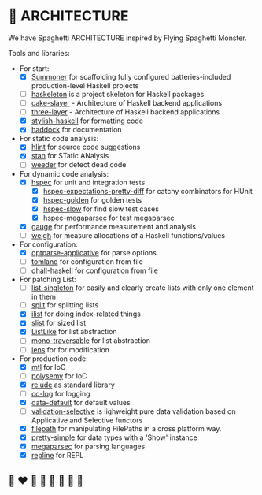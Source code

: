 # 📐 ARCHITECTURE

We have Spaghetti ARCHITECTURE inspired by Flying Spaghetti Monster.

Tools and libraries:
* For start:
  * [x] [Summoner](https://kowainik.github.io/projects/summoner) for scaffolding fully configured batteries-included production-level Haskell projects
  * [ ] [haskeleton](https://github.com/tfausak/haskeleton) is a project skeleton for Haskell packages
  * [ ] [cake-slayer](https://github.com/kowainik/cake-slayer) - Architecture of Haskell backend applications
  * [ ] [three-layer](https://github.com/Holmusk/three-layer) - Architecture of Haskell backend applications
  * [x] [stylish-haskell](https://github.com/haskell/stylish-haskell) for formatting code
  * [x] [haddock](https://haskell-haddock.readthedocs.io/en/latest/index.html) for documentation
* For static code analysis:
  * [x] [hlint](https://github.com/ndmitchell/hlint) for source code suggestions
  * [x] [stan](https://kowainik.github.io/projects/stan) for STatic ANalysis
  * [ ] [weeder](https://github.com/ocharles/weeder) for detect dead code
* For dynamic code analysis:
  * [x] [hspec](https://hspec.github.io/) for unit and integration tests
    * [x] [hspec-expectations-pretty-diff](https://github.com/unrelentingtech/hspec-expectations-pretty-diff#readme) for catchy combinators for HUnit
    * [x] [hspec-golden](https://github.com/stackbuilders/hspec-golden#readme) for golden tests
    * [x] [hspec-slow](https://github.com/SupercedeTech/hspec-slow) for find slow test cases
    * [x] [hspec-megaparsec](https://github.com/mrkkrp/hspec-megaparsec) for test megaparsec
  * [x] [gauge](https://github.com/vincenthz/hs-gauge) for performance measurement and analysis
  * [ ] [weigh](https://github.com/fpco/weigh#readme) for measure allocations of a Haskell functions/values
* For configuration:
  * [x] [optparse-applicative](https://github.com/pcapriotti/optparse-applicative) for parse options
  * [ ] [tomland](https://kowainik.github.io/posts/2019-01-14-tomland) for configuration from file
  * [ ] [dhall-haskell](https://github.com/dhall-lang/dhall-haskell) for configuration from file
* For patching List:
  * [ ] [list-singleton](https://hackage.haskell.org/package/list-singleton) for easily and clearly create lists with only one element in them
  * [ ] [split](https://hackage.haskell.org/package/split) for splitting lists
  * [x] [ilist](https://hackage.haskell.org/package/ilist) for doing index-related things
  * [x] [slist](https://kowainik.github.io/projects/slist) for sized list
  * [x] [ListLike](https://hackage.haskell.org/package/ListLike) for list abstraction
  * [ ] [mono-traversable](https://github.com/snoyberg/mono-traversable#readme) for list abstraction
  * [ ] [lens](https://github.com/ekmett/lens#lens-lenses-folds-and-traversals) for for modification
* For production code:
  * [x] [mtl](https://github.com/haskell/mtl) for IoC
  * [ ] [polysemy](https://github.com/polysemy-research/polysemy#readme) for IoC
  * [x] [relude](https://kowainik.github.io/projects/relude) as standard library
  * [ ] [co-log](https://github.com/kowainik/co-log) for logging
  * [x] [data-default](https://hackage.haskell.org/package/data-default) for default values
  * [ ] [validation-selective](https://github.com/kowainik/validation-selective) is lighweight pure data validation based on Applicative and Selective functors
  * [x] [filepath](https://github.com/haskell/filepath#readme) for manipulating FilePaths in a cross platform way.
  * [x] [pretty-simple](https://github.com/cdepillabout/pretty-simple) for data types with a 'Show' instance
  * [x] [megaparsec](https://github.com/mrkkrp/megaparsec) for parsing languages
  * [x] [repline](https://github.com/sdiehl/repline) for REPL

## 🌈 ❤️ 💛 💚 💙 🤍 🖤 🦄
